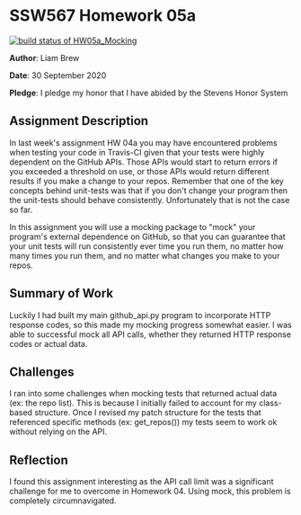 # SSW567 Homework 05a

[![build status of HW05a_Mocking](https://travis-ci.org/Liam-Brew/GitHubApi567.svg?branch=HW05a_Mocking)](https://travis-ci.org/Liam-Brew/GitHubApi567)

**Author**: Liam Brew

**Date**: 30 September 2020

**Pledge**: I pledge my honor that I have abided by the Stevens Honor System

## Assignment Description

In last week's assignment HW 04a you may have encountered problems when testing your code in Travis-CI given that your tests were highly dependent on the GitHub APIs. Those APIs would start to return errors if you exceeded a threshold on use, or those APIs would return different results if you make a change to your repos. Remember that one of the key concepts behind unit-tests was that if you don't change your program then the unit-tests should behave consistently. Unfortunately that is not the case so far.

In this assignment you will use a mocking package to "mock" your program's external dependence on GitHub, so that you can guarantee that your unit tests will run consistently ever time you run them, no matter how many times you run them, and no matter what changes you make to your repos.

## Summary of Work

Luckily I had built my main github_api.py program to incorporate HTTP response codes, so this made my mocking progress somewhat easier. I was able to successful mock all API calls, whether they returned HTTP response codes or actual data.

## Challenges

I ran into some challenges when mocking tests that returned actual data (ex: the repo list). This is because I initially failed to account for my class-based structure. Once I revised my patch structure for the tests that referenced specific methods (ex: get_repos()) my tests seem to work ok without relying on the API.

## Reflection

I found this assignment interesting as the API call limit was a significant challenge for me to overcome in Homework 04. Using mock, this problem is completely circumnavigated.